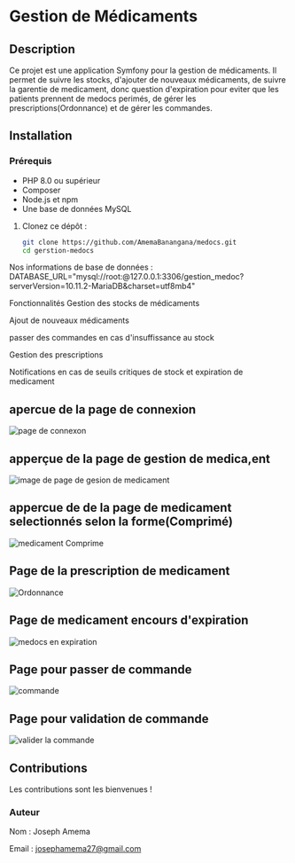 # Gestion de Médicaments

## Description
Ce projet est une application Symfony pour la gestion de médicaments. Il permet de suivre les stocks, d'ajouter de nouveaux médicaments, de suivre la garentie de medicament, donc question d'expiration pour eviter que les patients prennent de medocs perimés, de gérer les prescriptions(Ordonnance) et de gérer les commandes.

 ## Installation
 ### Prérequis
- PHP 8.0 ou supérieur
- Composer
- Node.js et npm
- Une base de données MySQL

1. Clonez ce dépôt :
   ```sh
   git clone https://github.com/AmemaBanangana/medocs.git
   cd gerstion-medocs
Nos informations de base de données :
DATABASE_URL="mysql://root:@127.0.0.1:3306/gestion_medoc?serverVersion=10.11.2-MariaDB&charset=utf8mb4"

Fonctionnalités
Gestion des stocks de médicaments

Ajout de nouveaux médicaments

passer des commandes en cas d'insuffissance au stock

Gestion des prescriptions

Notifications en cas de seuils critiques de stock et expiration de medicament
## apercue de la page de connexion
![page de connexon](docs/images/page_connexion.png)

## apperçue de la page de gestion de medica,ent
![image de page de gesion de medicament](docs/images/image.png)

## appercue de de la page de medicament selectionnés selon la forme(Comprimé)
![ medicament Comprime](docs/images/comprime.png)

## Page de la prescription de medicament
![Ordonnance](docs/images/Ordonnance.png)

## Page de medicament encours d'expiration
![medocs en expiration ](docs/images/expiration_medocs.png)

## Page pour passer de commande
![commande](docs/images/commande.png)

## Page pour validation de commande
![valider la commande](docs/images/valider_commande.png)

## Contributions
Les contributions sont les bienvenues ! 



### Auteur
Nom : Joseph Amema

Email : josephamema27@gmail.com
